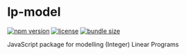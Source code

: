 # lp-model

[![npm version](https://badgen.net/npm/v/lp-model)](https://www.npmjs.com/package/lp-model)
[![license](https://badgen.net/npm/license/lp-model)](https://www.npmjs.com/package/lp-model)
[![bundle size](https://badgen.net/bundlephobia/min/lp-model)](https://bundlephobia.com/result?p=lp-model)

JavaScript package for modelling (Integer) Linear Programs
